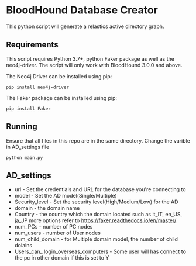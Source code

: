 # BloodHound Database Creator

This python script will generate a relastics active directory graph.

## Requirements

This script requires Python 3.7+, python Faker package as well as the neo4j-driver. The script will only work with BloodHound 3.0.0 and above.

The Neo4j Driver can be installed using pip:

```
pip install neo4j-driver
```
The Faker package can be installed using pip:

```
pip install Faker
```




## Running

Ensure that all files in this repo are in the same directory.
Change the varible in AD_settings file

```
python main.py
```

## AD_settings

- url - Set the credentials and URL for the database you're connecting to
- model  - Set the AD model(Single/Multiple)
- Security_level  - Set the security level(High/Medium/Low) for the AD
- domain  - the domain name
- Country - the country which the domain located such as it_IT, en_US, ja_JP more options refer to https://faker.readthedocs.io/en/master/
- num_PCs  - number of PC nodes
- num_users   - number of User nodes
- num_child_domain - for Multiple domain model, the number of child doiains
- Users_can_ login_overseas_computers - Some user will has connect to the pc in other domain if this is set to Y
